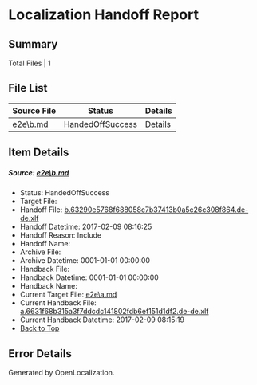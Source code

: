 # <a name='report-top'></a> Localization Handoff Report

## Summary
 Total Files | 1

## File List
 Source File | Status | Details 
 ----------- | ------ | ------- 
 [e2e\b.md](https://github.com/OpenLocalizationTestOrg/ol-test0/blob/865d63c9bd9592d043bbec4797e0af2b1495d85e/e2e/b.md) | HandedOffSuccess | [Details](#184ddee247cdaf6ffa1e3634d6f5470b1007974c2)

## Item Details
##### <a name='184ddee247cdaf6ffa1e3634d6f5470b1007974c2'></a> Source: [e2e\b.md](https://github.com/OpenLocalizationTestOrg/ol-test0/blob/865d63c9bd9592d043bbec4797e0af2b1495d85e/e2e/b.md)
* Status: HandedOffSuccess
* Target File: 
* Handoff File: [b.63290e5768f688058c7b37413b0a5c26c308f864.de-de.xlf](https://github.com/OpenLocalizationTestOrg/ol-test0-handoff/blob/81c71e0b867a143ffc93a345222aba4ce0956e18/ol-handoff/OpenLocalizationTestOrg/ol-test0-dede/shujia/ht/b.63290e5768f688058c7b37413b0a5c26c308f864.de-de.xlf)
* Handoff Datetime: 2017-02-09 08:16:25
* Handoff Reason: Include
* Handoff Name: 
* Archive File: 
* Archive Datetime: 0001-01-01 00:00:00
* Handback File: 
* Handback Datetime: 0001-01-01 00:00:00
* Handback Name: 
* Current Target File: [e2e\a.md](https://github.com/OpenLocalizationTestOrg/ol-test0-dede/blob/d581c587069dd0f38f7ab8216454e96fe9b1c346/e2e/a.md)
* Current Handback File: [a.6631f68b315a3f7ddcdc141802fdb6ef151d1df2.de-de.xlf](https://github.com/OpenLocalizationTestOrg/ol-test0-handback/blob/0669c98ac8e968e8291d3b8e140dec9c20612afe/ol-handback/OpenLocalizationTestOrg/ol-test0-dede/shujia/ht/a.6631f68b315a3f7ddcdc141802fdb6ef151d1df2.de-de.xlf)
* Current Handback Datetime: 2017-02-09 08:15:19
* [Back to Top](#report-top)


## Error Details

Generated by OpenLocalization.
